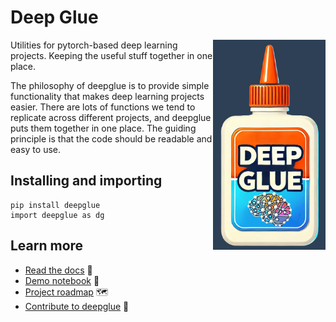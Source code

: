 # Deep Glue

<img src="https://raw.githubusercontent.com/EricThomson/deepglue/main/docs/images/deep_glue_logo.png" alt="deepglue logo" align="right" width="180">

Utilities for pytorch-based deep learning projects. Keeping the useful stuff together in one place.

The philosophy of deepglue is to provide simple functionality that makes deep learning projects easier. There are lots of functions we tend to replicate across different projects, and deepglue puts them together in one place. The guiding principle is that the code should be readable and easy to use. 

## Installing and importing
    pip install deepglue
    import deepglue as dg

## Learn more
- [Read the docs](https://deepglue.readthedocs.io/en/latest/) :book:
- [Demo notebook](https://github.com/EricThomson/deepglue/tree/main/demos) :rocket: 
- [Project roadmap](https://github.com/EricThomson/deepglue/issues/1) :world_map:
- [Contribute to deepglue](CONTRIBUTING.md) :hammer: 



